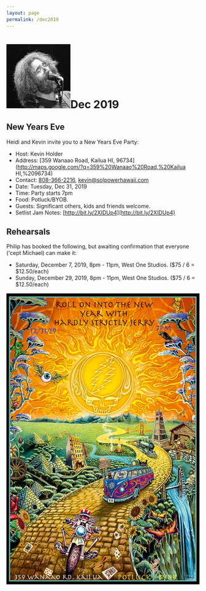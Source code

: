 ```yaml
---
layout: page
permalink: /dec2019
---
```


<h1><img class="ui avatar image" src="/images/jerryavatar.jpg">Dec 2019</h1>

## New Years Eve

Heidi and Kevin invite you to a New Years Eve Party:

* Host: Kevin Holder
* Address: [359 Wanaao Road, Kailua HI, 96734](http://maps.google.com/?q=359%20Wanaao%20Road,%20Kailua HI,%2096734)
* Contact: [808-366-2216](tel:808-366-2216), [kevin@solpowerhawaii.com](mailto:kevin@solpowerhawaii.com)
* Date: Tuesday, Dec 31, 2019
* Time: Party starts 7pm
* Food: Potluck/BYOB.
* Guests: Significant others, kids and friends welcome.
* Setlist Jam Notes: [http://bit.ly/2XIDUp4](http://bit.ly/2XIDUp4)

## Rehearsals

Philip has booked the following, but awaiting confirmation that everyone ('cept Michael) can make it:

  * Saturday, December 7, 2019, 8pm - 11pm, West One Studios. ($75 / 6 = $12.50/each)
  * Sunday, December 29, 2019, 8pm - 11pm, West One Studios. ($75 / 6 = $12.50/each)

<img class="ui centered fluid image" src="/invites/dec-2019.jpg">



